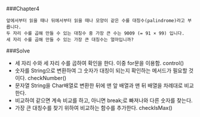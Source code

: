 ###Chapter4

    앞에서부터 읽을 때나 뒤에서부터 읽을 때나 모양이 같은 수를 대칭수(palindrome)라고 부릅니다.
    두 자리 수를 곱해 만들 수 있는 대칭수 중 가장 큰 수는 9009 (= 91 × 99) 입니다.
    세 자리 수를 곱해 만들 수 있는 가장 큰 대칭수는 얼마입니까?

###Solve

- 세 자리 수와 세 자리 수를 곱하여 확인을 한다. 이중 for문을 이용함. control()
- 숫자를 String으로 변환하여 그 숫자가 대칭이 되는지 확인하는 메서드가 필요할 것이다. checkNumber()
- 문자열 String을 Char배열로 변환한 뒤에 맨 앞 배열과 맨 뒤 배열을 차례대로 비교한다.
- 비교하여 같으면 계속 비교를 하고, 아니면 break;로 빠져나와 다른 숫자를 찾는다.
- 가장 큰 대칭수를 찾기 위하여 비교하는 함수를 추가한다. checkIsMax()
